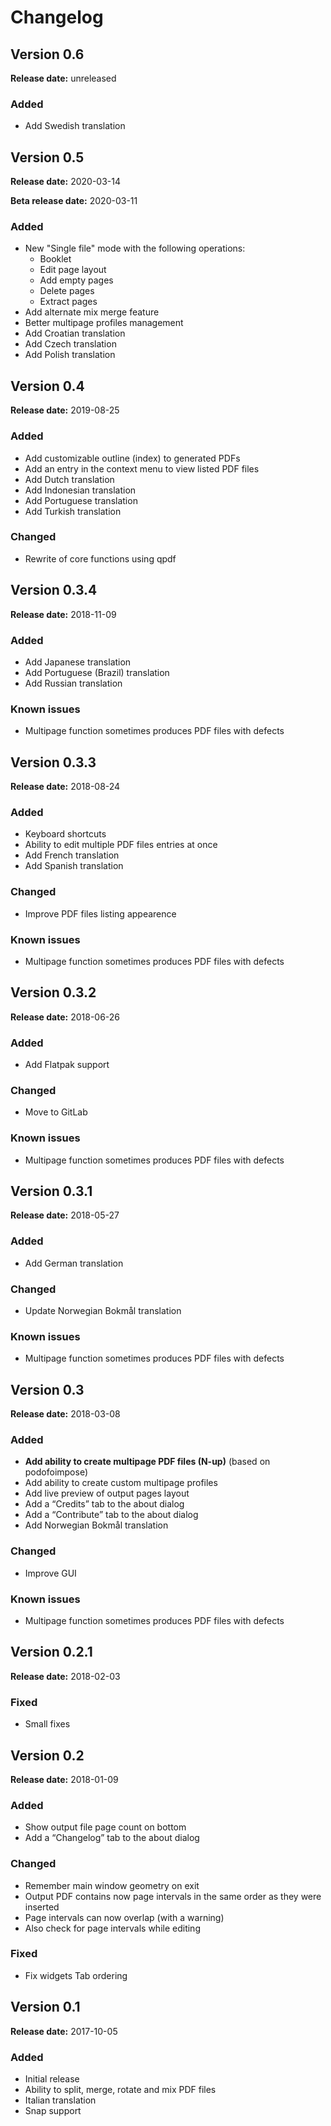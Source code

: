 <h1>Changelog</h1>

<h2>Version 0.6</h2>

<p><strong>Release date:</strong> unreleased</p>

<h3>Added</h3>

<ul>
    <li>Add Swedish translation</li>
</ul>

<h2>Version 0.5</h2>

<p><strong>Release date:</strong> 2020-03-14</p>
<p><strong>Beta release date:</strong> 2020-03-11</p>

<h3>Added</h3>

<ul>
    <li>New "Single file" mode with the following operations:
        <ul>
        <li>Booklet</li>
        <li>Edit page layout</li>
        <li>Add empty pages</li>
        <li>Delete pages</li>
        <li>Extract pages</li>
        </ul>
    </li>
    <li>Add alternate mix merge feature</li>
    <li>Better multipage profiles management</li>
    <li>Add Croatian translation</li>
    <li>Add Czech translation</li>
    <li>Add Polish translation</li>
</ul>

<h2>Version 0.4</h2>

<p><strong>Release date:</strong> 2019-08-25</p>

<h3>Added</h3>

<ul>
    <li>Add customizable outline (index) to generated PDFs</li>
    <li>Add an entry in the context menu to view listed PDF files</li>
    <li>Add Dutch translation</li>
    <li>Add Indonesian translation</li>
    <li>Add Portuguese translation</li>
    <li>Add Turkish translation</li>
</ul>

<h3>Changed</h3>

<ul>
    <li>Rewrite of core functions using qpdf</li>
</ul>

<h2>Version 0.3.4</h2>

<p><strong>Release date:</strong> 2018-11-09</p>

<h3>Added</h3>

<ul>
    <li>Add Japanese translation</li>
    <li>Add Portuguese (Brazil) translation</li>
    <li>Add Russian translation</li>
</ul>

<h3>Known issues</h3>

<ul>
    <li>Multipage function sometimes produces PDF files with defects</li>
</ul>

<h2>Version 0.3.3</h2>

<p><strong>Release date:</strong> 2018-08-24</p>

<h3>Added</h3>

<ul>
    <li>Keyboard shortcuts</li>
    <li>Ability to edit multiple PDF files entries at once</li>
    <li>Add French translation</li>
    <li>Add Spanish translation</li>
</ul>

<h3>Changed</h3>

<ul>
    <li>Improve PDF files listing appearence</li>
</ul>

<h3>Known issues</h3>

<ul>
    <li>Multipage function sometimes produces PDF files with defects</li>
</ul>

<h2>Version 0.3.2</h2>

<p><strong>Release date:</strong> 2018-06-26</p>

<h3>Added</h3>

<ul>
    <li>Add Flatpak support</li>
</ul>

<h3>Changed</h3>

<ul>
    <li>Move to GitLab</li>
</ul>

<h3>Known issues</h3>

<ul>
    <li>Multipage function sometimes produces PDF files with defects</li>
</ul>

<h2>Version 0.3.1</h2>

<p><strong>Release date:</strong> 2018-05-27</p>

<h3>Added</h3>

<ul>
    <li>Add German translation</li>
</ul>

<h3>Changed</h3>

<ul>
    <li>Update Norwegian Bokmål translation</li>
</ul>

<h3>Known issues</h3>

<ul>
    <li>Multipage function sometimes produces PDF files with defects</li>
</ul>

<h2>Version 0.3</h2>

<p><strong>Release date:</strong> 2018-03-08</p>

<h3>Added</h3>

<ul>
    <li><strong>Add ability to create multipage PDF files (N-up)</strong>
    (based on podofoimpose)</li>
    <li>Add ability to create custom multipage profiles</li>
    <li>Add live preview of output pages layout</li>
    <li>Add a &ldquo;Credits&rdquo; tab to the about dialog</li>
    <li>Add a &ldquo;Contribute&rdquo; tab to the about dialog</li>
    <li>Add Norwegian Bokmål translation</li>
</ul>

<h3>Changed</h3>

<ul>
    <li>Improve GUI</li>
</ul>

<h3>Known issues</h3>

<ul>
    <li>Multipage function sometimes produces PDF files with defects</li>
</ul>

<h2>Version 0.2.1</h2>

<p><strong>Release date:</strong> 2018-02-03</p>

<h3>Fixed</h3>

<ul>
    <li>Small fixes</li>
</ul>

<h2>Version 0.2</h2>

<p><strong>Release date:</strong> 2018-01-09</p>

<h3>Added</h3>

<ul>
    <li>Show output file page count on bottom</li>
    <li>Add a &ldquo;Changelog&rdquo; tab to the about dialog</li>
</ul>

<h3>Changed</h3>

<ul>
    <li>Remember main window geometry on exit</li>
    <li>Output PDF contains now page intervals in the same order as
    they were inserted</li>
    <li>Page intervals can now overlap (with a warning)</li>
    <li>Also check for page intervals while editing</li>
</ul>

<h3>Fixed</h3>

<ul>
    <li>Fix widgets Tab ordering</li>
</ul>

<h2>Version 0.1</h2>

<p><strong>Release date:</strong> 2017-10-05</p>

<h3>Added</h3>

<ul>
    <li>Initial release</li>
    <li>Ability to split, merge, rotate and mix PDF files</li>
    <li>Italian translation</li>
    <li>Snap support</li>
</ul>
